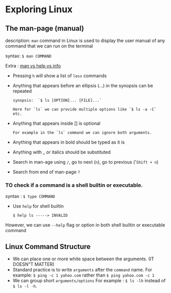 # Exploring Linux

## The man-page (manual)

description: `man` command in Linux is used to display the user manual of any command that we can run on the terminal

syntax: `$ man COMMAND`


Extra : [man vs help vs info](https://unix.stackexchange.com/questions/19451/difference-between-help-info-and-man-command/159817)

* Pressing `h` will show a list of `less` commands

* Anything that appears before an ellipsis (...) in the synopsis can be repeated

      synopsis:  `$ ls [OPTION]... [FILE]...`

      Here for `ls` we can provide multiple options like `$ ls -a -C` etc.

* Anything that appears inside [] is optional

      For example in the `ls` command we can ignore both arguments.

* Anything that appears in bold should be typed as it is
* Anything with _ or italics should be substituted
* Search in man-age using `/`, go to next (`n`), go to previous ('`Shift + n`)
* Search from end of man-page `?`

### TO check if a command is a shell builtin or executable.
syntax : `$ type COMMAND`

* Use `help` for shell builtin

      $ help ls -----> INVALID

However, we can use `--help` flag or option in both shell builtin or executable command

## Linux Command Structure

* We can place one or more white space between the arguments. (IT DOESN"T MATTER)
* Standard practice is to write `arguments` after the `command` name. For example: `$ ping -c 1 yahoo.com` rather than `$ ping yahoo.com -c 1`
* We can group short `arguments/options` For example : `$ ls -lh` instead of `$ ls -l -h`. 

